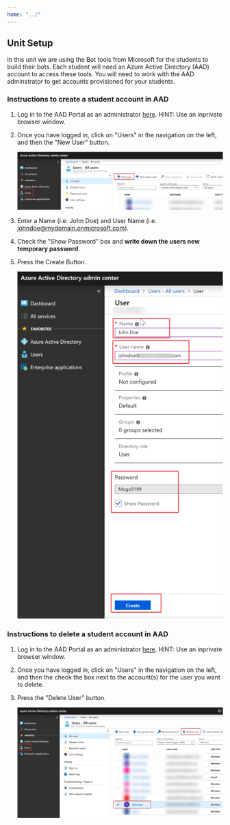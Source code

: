 ```yaml
---
home: "../"
---
```


## Unit Setup

In this unit we are using the Bot tools from Microsoft for the students to build their bots. Each student will need an Azure Active Directory (AAD) account to access these tools. You will need to work with the AAD adminstrator to get accounts provisioned for your students. 


### Instructions to create a student account in AAD

1. Log in to the AAD Portal as an administrator [here](https://aad.portal.azure.com). HINT: Use an inprivate browser window. 
   
2. Once you have logged in, click on "Users" in the navigation on the left, and then the "New User" button.

   ![AAD New User](./img/aad01.png)

3. Enter a Name (i.e. John Doe) and User Name (i.e. johndoe@mydomain.onmicrosoft.com). 

4. Check the "Show Password" box and **write down the users new temporary password**.

5. Press the Create Button.

    ![AAD create](./img/aad02.png)


### Instructions to delete a student account in AAD

1. Log in to the AAD Portal as an administrator [here](https://aad.portal.azure.com). HINT: Use an inprivate browser window. 
   
2. Once you have logged in, click on "Users" in the navigation on the left, and then the check the box next to the account(s) for the user you want to delete.

3. Press the "Delete User" button. 

    ![AAD delete](./img/aad03.png)

